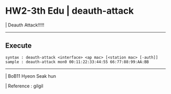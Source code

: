 # HW2-3th Edu | deauth-attack

| Deauth Attack!!!!!

---
## Execute
```
syntax : deauth-attack <interface> <ap mac> [<station mac> [-auth]]
sample : deauth-attack mon0 00:11:22:33:44:55 66:77:88:99:AA:BB

```


---
| BoB11 Hyeon Seak hun

| Reference : gilgil
